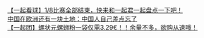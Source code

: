   
[【一起看球】1/8比赛全部结束，快来和一起君一起盘点一下吧！](http://www.dianyue.me/archives/452/lushu59dku3d573r/)  
[中国在欧洲还有一块土地：中国人自己差点忘了](http://www.dianyue.me/archives/776/dumz7mvtytiwgvp8/)  
[【一起团】螺状元螺蛳粉一袋仅需3.29€！！余量不多，欲购从速哦！](http://www.dianyue.me/archives/473/1dpsqanh4h12k98z/)